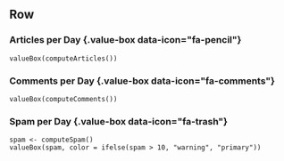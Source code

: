Row
-----------------------------------------------------------------------

### Articles per Day {.value-box data-icon="fa-pencil"}

```{r}
valueBox(computeArticles())
```


### Comments per Day {.value-box data-icon="fa-comments"}

```{r}
valueBox(computeComments())
```

### Spam per Day {.value-box data-icon="fa-trash"}

```{r}
spam <- computeSpam()
valueBox(spam, color = ifelse(spam > 10, "warning", "primary"))
```
